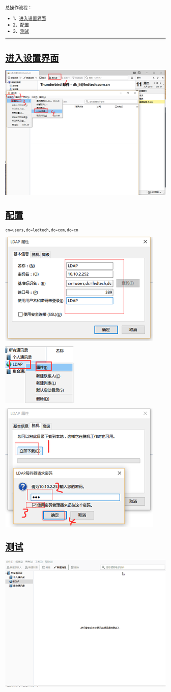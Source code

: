 总操作流程：
- 1、[进入设置界面](#Thunderbird-01)
- 2、[配置](#Thunderbird-02)
- 3、[测试](#Thunderbird-03)

***

# <a name="Thunderbird-01" href="#" >进入设置界面</a>

![](image/3-1.png)

# <a name="Thunderbird-02" href="#" >配置</a>

```
cn=users,dc=ledtech,dc=com,dc=cn
```

![](image/3-2.png)

![](image/3-3.png)

![](image/3-4.png)

# <a name="Thunderbird-03" href="#" >测试</a>

![](image/3-5.gif)

